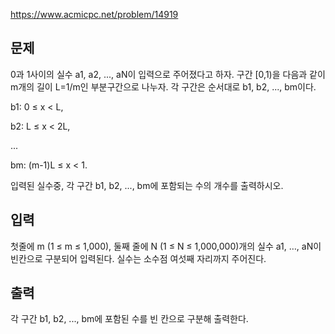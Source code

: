 https://www.acmicpc.net/problem/14919

## 문제
0과 1사이의 실수 a1, a2, ..., aN이 입력으로 주어졌다고 하자.  구간 [0,1)을 다음과 같이 m개의 길이 L=1/m인 부분구간으로 나누자. 각 구간은 순서대로 b1, b2, ..., bm이다.

b1: 0 ≤ x < L,

b2: L ≤ x < 2L,

...

bm: (m-1)L ≤ x < 1.

입력된 실수중, 각 구간 b1, b2, ..., bm에 포함되는 수의 개수를 출력하시오.

## 입력
첫줄에 m (1 ≤ m ≤ 1,000), 둘째 줄에 N (1 ≤ N ≤ 1,000,000)개의 실수 a1, …, aN이 빈칸으로 구분되어 입력된다. 실수는 소수점 여섯째 자리까지 주어진다.

## 출력
각 구간 b1, b2, ..., bm에 포함된 수를 빈 칸으로 구분해 출력한다.
